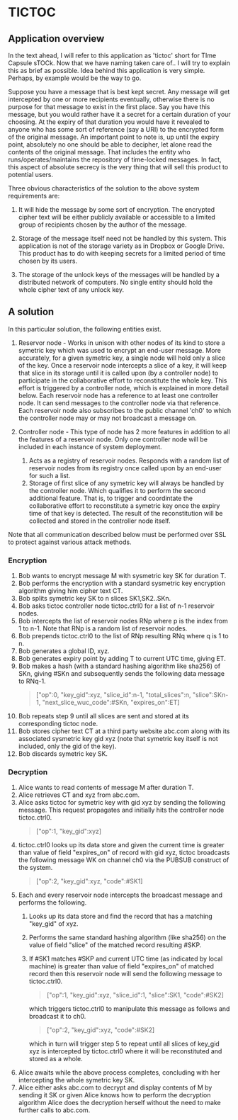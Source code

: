 # TICTOC

## Application overview

In the text ahead, I will refer to this application as 'tictoc' short for TIme Capsule sTOCk. Now that we have naming taken care of.. I will try to explain this as brief as possible. Idea behind this application is very simple. Perhaps, by example would be the way to go.

Suppose you have a message that is best kept secret. Any message will get intercepted by one or more recipients eventually, otherwise there is no purpose for that message to exist in the first place. Say you have this message, but you would rather have it a secret for a certain duration of your choosing. At the expiry of that duration you would have it revealed to anyone who has some sort of reference (say a URI) to the encrypted form of the original message. An important point to note is, up until the expiry point, absolutely no one should be able to decipher, let alone read the contents of the original message. That includes the entity who runs/operates/maintains the repository of time-locked messages. In fact, this aspect of absolute secrecy is the very thing that will sell this product to potential users.

Three obvious characteristics of the solution to the above system requirements are:

1. It will hide the message by some sort of encryption. The encrypted cipher text will be either publicly available or accessible to a limited group of recipients chosen by the author of the message.

2. Storage of the message itself need not be handled by this system. This application is not of the storage variety as in Dropbox or Google Drive. This product has to do with keeping secrets for a limited period of time chosen by its users.

3. The storage of the unlock keys of the messages will be handled by a distributed network of computers. No single entity should hold the whole cipher text of any unlock key.


## A solution

In this particular solution, the following entities exist.

1. Reservor node - Works in unison with other nodes of its kind to store a symetric key which was used to encrypt an end-user message. More accurately, for a given symetric key, a single node will hold only a slice of the key. Once a reservoir node intercepts a slice of a key, it will keep that slice in its storage until it is called upon (by a controller node) to participate in the collaborative effort to reconstitute the whole key. This effort is triggered by a controller node, which is explained in more detail below. Each reservoir node has a reference to at least one controller node. It can send messages to the controller node via that reference. Each reservoir node also subscribes to the public channel 'ch0' to which the controller node may or may not broadcast a message on.

2. Controller node - This type of node has 2 more features in addition to all the features of a reservoir node. Only one controller node will be included in each instance of system deployment.
    1. Acts as a registry of reservoir nodes. Responds with a random list of reservoir nodes from its registry once called upon by an end-user for such a list.
    2. Storage of first slice of any symetric key will always be handled by the controller node. Which qualifies it to perform the second additional feature. That is, to trigger and coordintate the collaborative effort to reconstitute a symetric key once the expiry time of that key is detected. The result of the reconstitution will be collected and stored in the controller node itself.

Note that all communication described below must be performed over SSL to protect against various attack methods.

### Encryption

1. Bob wants to encrypt message M with sysmetric key SK for duration T.
2. Bob performs the encryption with a standard sysmetric key encryption algorithm giving him cipher text CT.
3. Bob splits symetric key SK to n slices SK1,SK2..SKn.
4. Bob asks tictoc controller node tictoc.ctrl0 for a list of n-1 reservoir nodes.
5. Bob intercepts the list of reservoir nodes RNp where p is the index from 1 to n-1. Note that RNp is a random list of reservoir nodes.
6. Bob prepends tictoc.ctrl0 to the list of RNp resulting RNq where q is 1 to n.
7. Bob generates a global ID, xyz.
8. Bob generates expiry point by adding T to current UTC time, giving ET.
9. Bob makes a hash (with a standard hashing algorithm like sha256) of SKn, giving #SKn and subsequently sends the following data message to RNq-1.
    > ["op":0, "key_gid":xyz, "slice_id":n-1, "total_slices":n, "slice":SKn-1, "next_slice_wuc_code":#SKn, "expires_on":ET]
10. Bob repeats step 9 until all slices are sent and stored at its corresponding tictoc node.
11. Bob stores cipher text CT at a third party website abc.com along with its associated sysmetric key gid xyz (note that symetric key itself is not included, only the gid of the key).
12. Bob discards symetric key SK.

### Decryption

1. Alice wants to read contents of message M after duration T.
2. Alice retrieves CT and xyz from abc.com.
3. Alice asks tictoc for symetric key with gid xyz by sending the following message. This request propagates and initially hits the controller node tictoc.ctrl0.
    > ["op":1, "key_gid":xyz]
4. tictoc.ctrl0 looks up its data store and given the current time is greater than value of field "expires_on" of record with gid xyz, tictoc broadcasts the following message WK on channel ch0 via the PUBSUB construct of the system.
    > ["op":2, "key_gid":xyz, "code":#SK1]
5. Each and every reservoir node intercepts the broadcast message and performs the following.
    1. Looks up its data store and find the record that has a matching "key_gid" of xyz.
    2. Performs the same standard hashing algorithm (like sha256) on the value of field "slice" of the matched record resulting #SKP.
    3. If #SK1 matches #SKP and current UTC time (as indicated by local machine) is greater than value of field "expires_on" of matched record then this reservoir node will send the following message to tictoc.ctrl0.
        > ["op":1, "key_gid":xyz, "slice_id":1, "slice":SK1, "code":#SK2]
        
        which triggers tictoc.ctrl0 to manipulate this message as follows and broadcast it to ch0.
        
        > ["op":2, "key_gid":xyz, "code":#SK2]
        
        which in turn will trigger step 5 to repeat until all slices of key_gid xyz is intercepted by tictoc.ctrl0 where it will be reconstituted and stored as a whole.
6. Alice awaits while the above process completes, concluding with her intercepting the whole symetric key SK.
7. Alice either asks abc.com to decrypt and display contents of M by sending it SK or given Alice knows how to perform the decryption algorithm Alice does the decryption herself without the need to make further calls to abc.com.